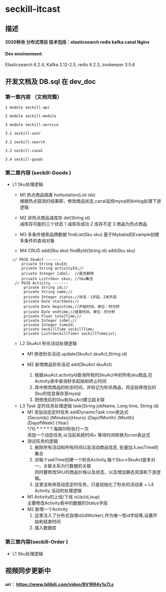 #  seckill-itcast
## 描述
#### 2020秒杀  分布式项目 技术包括：elasticsearch redis kafka canal Nginx  
 
#### Dev environment: 
Elasticsearch 6.2.4, Kafka 2.12-2.5, redis 6.2.3, zookeeper 3.5.6
##  开发文档及 DB.sql  在 dev_doc
### 第一章内容  （文档完整）
    1 module seckill-api
   
    2 module seckill-module
  
    3 module seckill-service
    
    3.1 seckill-user  
   
    3.2 seckill-search
   
    3.3 seckill-canal
   
    3.4 seckill-goods
### 第二章内容 (seckill-Goods ) 
   
+ L1 Sku处理逻辑  
    + M1 热点商品隔离 hotIsolation(List<String> ids)  
        根据热点探测的结果即，修改商品状态,canal监控mysql的binlog处理下游逻辑  
      
    + M2 非热点商品减库存 del(String id)  
        减库存可能的三个状态 1 减库存成功 2 库存不足 3 商品为热点商品  
      
    + M3 多条件搜索品牌数据 findList(Sku sku)
        基于Mybatis的Example创建多条件的查询对象
    + M4 CRUD add(Sku sku)  findById(String id) add(Sku sku)  
     ``` 
     // POJO SkuAct -------
         private String skuId;
         private String activityId;//
         private Integer isDel;  //是否删除
         private List<Sku> skus; //Sku集合
      // POJO Activity -------
          private String id;//
          private String name;//
          private Integer status;//状态：1开启，2未开启
          private Date startdate;//
          private Date begintime;//开始时间，单位：时分秒
          private Date endtime;//结束时间，单位：时分秒
          private Float totalTime;//
          private Integer isDel;// 
          private Integer timeId;
          private SeckillTime seckillTime;
          private List<SeckillTime> seckillTimeList;
     ``` 
    + L2 SkuAct 秒杀活动处理逻辑
        + M1  修改秒杀活动 update(SkuAct skuAct,String id)
        
        + M2  新增商品秒杀活动 add(SkuAct skuAct)
          1. 根据skuAct.activityId查询所有的SkuAct中的所有sku商品,在Activity表中查询秒杀起始和终止时间  
          2. 其中修改商品的秒杀时间，并标记为秒杀商品，将这些修改后的Sku的信息保存至mysql
          3. 把修改后的Sku和SkuAct建立起关联
     + L3 Task 定时任务处理逻辑 task(String jobName, Long time, String id)
        + M1 添加动态定时任务 addDynamicTask cron表达式  
        {Seconds} {Minutes}{Hours} {DayofMonth} {Month} {DayofWeek} {Year}  
        */10 * * * * ? 每隔10秒执行一次  
        添加一个动态任务,以当前系统时间+ 等待时间转换为cron表达式  
        + 测试任务的逻辑
           1. 删除所有活动和所有时间以及活动商品信息, 批量加入secTime的集合
           2. 对每个sekTime创建一个秒杀Activity,每个Sku->SkuAct是多对一，关联关系为行数据的关联  
            同时要修改SKU的商品价格以及状态，以及增加静态资源和下游逻辑。
           3. 这里没有体现动态定时任务，只是初始化了秒杀的活动表
      + L4 Activity 活动的处理逻辑
        + M1 Activity的上线/下线 isUp(id,isup)  
        主要修改Activity表中的数据的Status字段 
        + M2 新增一个Activity 
            1. 这里注入了分布式自增id(idWorker),作为唯一性id字段等,设置开始和结束时间  
            2. 插入数据库
### 第三章内容(seckill-Order ) 
+ L1 Sku处理逻辑  
  
     
##  视频同步更新中 
#### uri： https://www.bilibili.com/video/BV1RR4y1u7Ls